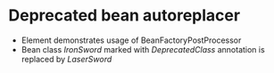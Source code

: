 # Deprecated bean autoreplacer

- Element demonstrates usage of BeanFactoryPostProcessor
- Bean class _IronSword_ marked with _DeprecatedClass_ annotation is replaced by _LaserSword_
